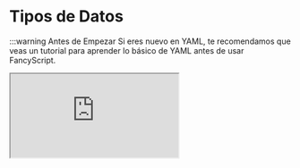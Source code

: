# Tipos de Datos

:::warning Antes de Empezar
Si eres nuevo en YAML, te recomendamos que veas un tutorial para aprender lo básico de YAML antes de usar FancyScript.

<!-- markdownlint-disable -->
<iframe allowfullscreen src="https://www.youtube.com/embed/0fbnyS_lHW4?si=MwdX3onyJgq-E03K" />
<!-- markdownlint-restore -->
:::

Los tipos de datos son una forma de diferenciar los datos que tenemos por su tipo.

En esta página se hará un resumen rápido sobre los tipos de datos que se usan en FancyScript.

## Tipos de Datos Básicos

### Cadenas de Texto (`String`)

Un string es un tipo de dato que representa una secuencia de caracteres como letras, números y símbolos. Se usa para almacenar y manipular textos.

:::info Representación de Cadenas de Texto en YAML

```yml
content: "¡Hola, mundo! Esto es un string de una línea."
```

Para hacer textos con saltos de líneas, puedes usar `|-`

```yml
content: |- # No necesitas usar comillas dobles
  ¡Hola,
  mundo!
  Esto es un string de varias líneas.
```

:::

### Números (`Number`)

Un número es un tipo de dato que representa a cualquier valor numérico. Los números pueden ser enteros o decimales.

:::info Representación de Números en YAML

```yml
quantity: 10 # Enteros
price: 3.99 # Decimales (Con punto decimal)
```

:::

### Objetos (`Object`)

Un objeto es un tipo de dato que representa un conjunto de pares `clave-valor`.

:::info Conjunto de pares `clave-valor`

```yml
key: value # El nombre de la clave es "key" y el valor es "value"
```

:::

Las claves son únicas y no pueden ser duplicadas dentro del mismo objeto. Los pares se definen usando `:` para separar las claves de los valores, y cada par se separa con una nueva línea.

:::info Representación de Objetos en YAML

```yml
person:
  name: "John Doe"
  age: 30
```

:::

:::warning Tipos de Datos en los pares
Las claves suelen ser de tipo `String`, mientras que los valores pueden ser de cualquier tipo de dato.
:::

### Booleanos (`Boolean`)

Un booleano es un tipo de dato que representa si un valor es verdadero o falso. Los valores de los booleanos son `true` o `false`.

:::info Representación de Booleanos en YAML

```yml
is_enabled: true
use_index: false
```

:::

### Listas (`Array`)

Un array es un tipo de dato que representa una lista de valores. Los elementos dentro del array se definen usando `-` antes del elemento.

:::info Representación de Listas en YAML

```yml
numbers:
  - 1
  - 2
  - 3
```

:::

:::warning Tipos de Datos en los elementos
Los elementos pueden ser de cualquier tipo de dato.
:::

## Anidaciones

Las estructuras YAML pueden ser anidadas para crear estructuras más complejas. Esto se logra mediante el uso de indentación.

:::warning Indentación
YAML es sensible a la indentación, que se usa para definir la jerarquía de los elementos.
:::

:::info Ejemplo de Anidación

```yml
person:
  name: "John Doe"
  age: 30
  is_underage: false
  hobbies:
    - "Leer"
    - "Programar"
    - "Atletismo"
  active_worker: true
  company:
    name: "FancyStudio"
    location: "Anytown, Spain"
    workers: 2
  children:
    - name: "Dylan"
      age: 12
      is_underage: true
    - name: "Isabella"
      age: 19
      is_underage: false
```

### Explicación

:::
